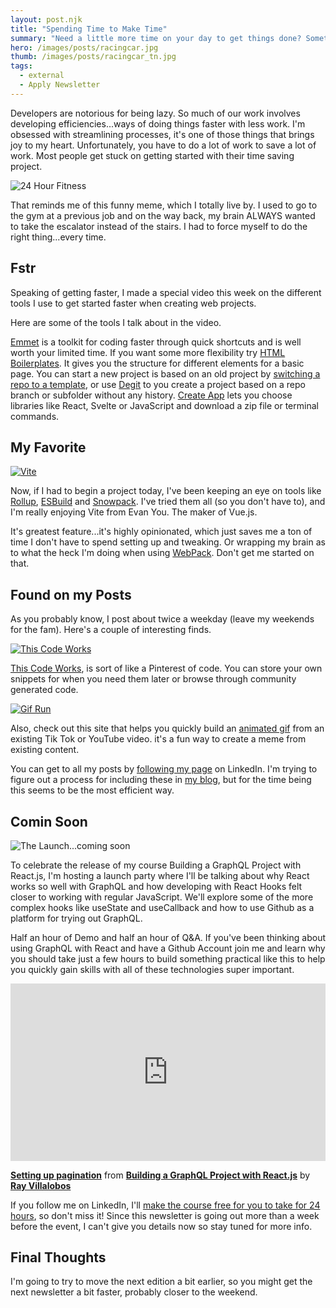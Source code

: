 ```yaml
---
layout: post.njk
title: "Spending Time to Make Time"
summary: "Need a little more time on your day to get things done? Sometimes the best way to make time is to spend some time. In this edition of my weekly newsletter, I talk about some of the things that help me fit more into my schedule as a developer with a bonus video highlighting several tools I use to start new web development projects. "
hero: /images/posts/racingcar.jpg
thumb: /images/posts/racingcar_tn.jpg
tags:
  - external
  - Apply Newsletter
---
```


Developers are notorious for being lazy. So much of our work involves developing efficiencies...ways of doing things faster with less work. I'm obsessed with streamlining processes, it's one of those things that brings joy to my heart. Unfortunately, you have to do a lot of work to save a lot of work. Most people get stuck on getting started with their time saving project.

![24 Hour Fitness](https://media-exp1.licdn.com/dms/image/C4E12AQGtFvOEKutgmQ/article-inline_image-shrink_1000_1488/0/1615914603970?e=1629936000&v=beta&t=1hCI3tC32cQwD7Lh-43HGj7gCfap1pLnvdAUCCljr1g)

That reminds me of this funny meme, which I totally live by. I used to go to the gym at a previous job and on the way back, my brain ALWAYS wanted to take the escalator instead of the stairs. I had to force myself to do the right thing...every time.

## Fstr

Speaking of getting faster, I made a special video this week on the different tools I use to get started faster when creating web projects.

<lite-youtube videoid="UQkhm_fQnOU"></lite-youtube>

Here are some of the tools I talk about in the video.

[Emmet](https://www.emmet.io/) is a toolkit for coding faster through quick shortcuts and is well worth your limited time. If you want some more flexibility try [HTML Boilerplates](https://htmlboilerplates.com/). It gives you the structure for different elements for a basic page. You can start a new project is based on an old project by [switching a repo to a template](https://github.com/new/), or use [Degit](https://github.com/Rich-Harris/degit) to you create a project based on a repo branch or subfolder without any history. [Create App](https://createapp.dev/) lets you choose libraries like React, Svelte or JavaScript and download a zip file or terminal commands.

## My Favorite

[![Vite](https://media-exp1.licdn.com/dms/image/C4E12AQHMCiCOYrin1A/article-inline_image-shrink_1500_2232/0/1615916395445?e=1629936000&v=beta&t=jXdW8H03Jdk0bxaTBcXCz47JSL4yhqAvFn_u9g4nDQg)](http://vitejs.dev/)

Now, if I had to begin a project today, I've been keeping an eye on tools like [Rollup](https://rollupjs.org/), [ESBuild](https://esbuild.github.io/) and [Snowpack](https://www.snowpack.dev/). I've tried them all (so you don't have to), and I'm really enjoying Vite from Evan You. The maker of Vue.js.

It's greatest feature...it's highly opinionated, which just saves me a ton of time I don't have to spend setting up and tweaking. Or wrapping my brain as to what the heck I'm doing when using [WebPack](https://webpack.js.org/). Don't get me started on that.

## Found on my Posts

As you probably know, I post about twice a weekday (leave my weekends for the fam). Here's a couple of interesting finds.

[![This Code Works](https://media-exp1.licdn.com/dms/image/C4E12AQGEBYVW8gKjMQ/article-inline_image-shrink_1000_1488/0/1615916881886?e=1629936000&v=beta&t=Pco1MrQ9GfCqce8F2ivXWIpPpBexwIRbm7bv4cs04Lg)](https://www.thiscodeworks.com/)

[This Code Works](https://www.thiscodeworks.com/), is sort of like a Pinterest of code. You can store your own snippets for when you need them later or browse through community generated code.

[![Gif Run](https://media-exp1.licdn.com/dms/image/C4E12AQEvU2_3uHXqyw/article-inline_image-shrink_1500_2232/0/1615936976361?e=1629936000&v=beta&t=7DD9PXqIgNLdASswiQ8Tn9pdMR01jiFLbhuJljDyV9E)](https://gifrun.com/)

Also, check out this site that helps you quickly build an [animated gif](https://gifrun.com/) from an existing Tik Tok or YouTube video. it's a fun way to create a meme from existing content.

You can get to all my posts by [following my page](https://www.linkedin.com/company/raybo/posts/?feedView=all&viewAsMember=true&lipi=urn%3Ali%3Apage%3Ad_flagship3_pulse_read%3Ba6qSwGXiRk6yAMA5sxc9zg%3D%3D) on LinkedIn. I'm trying to figure out a process for including these in [my blog](https://raybo.org/), but for the time being this seems to be the most efficient way.

## Comin Soon

![The Launch...coming soon](https://media-exp1.licdn.com/dms/image/C4E12AQG5kjI2IghdNA/article-inline_image-shrink_1500_2232/0/1615920654190?e=1629936000&v=beta&t=dyEQ3wUAhW6G3P9zJ506u4W83eFgnV_EQFkh8gs9pe8)

To celebrate the release of my course Building a GraphQL Project with React.js, I'm hosting a launch party where I'll be talking about why React works so well with GraphQL and how developing with React Hooks felt closer to working with regular JavaScript. We'll explore some of the more complex hooks like useState and useCallback and how to use Github as a platform for trying out GraphQL.

Half an hour of Demo and half an hour of Q&A. If you've been thinking about using GraphQL with React and have a Github Account join me and learn why you should take just a few hours to build something practical like this to help you quickly gain skills with all of these technologies super important.

<div style="position:relative;height:0;padding-bottom:56.25%"><iframe width="640" height="360" src="https://www.linkedin.com/learning/embed/building-a-graphql-project-with-react-js/setting-up-pagination?claim=AQHDUrAGK7VvaQAAAXovh7BLZvd0O6DarOMjtk60NeYBvxiD9lN5D4o51NhiqKjHlMPl0shIydtA9K2TGmEpufdrtN2acmrbamBRbZEN30GQynJEzMegeAznCBXoWoAB6-pyf-0wkGmujyvH623-bEOZIsMxNg9e4Bdshwxzrbgpm9Pspme8kDJz7ymptqC2NDPkXUxvAfElDysWCcrmK6dBcIA4yeq5Q6l8htsuJjiCV-XOahjkdkTybFCO_A5wP9TndOJTQsW58QEFAo4jECml1fEzdUb8TvaS6LtntsOFCWN3koVftG3M_fkujbbVSQGT5KgoR5YwQl2Ypow_sC2beK6kT5RhpunQyocjgBbEXTIQSjfe99kxyzYMO8S2MDgWCoZdCH-4-4oFTbY_0NH5aov5YMo1Gw67tDu42Ew2ESgoTaheB7Om0gQT8HJsUOHHECaNrOwHj-30bWxFJXHjz8V-WRAU1BQWGL_x1nBtkeWBM0xvpQdGSaqzjsmJCQu3B-w2P18VS2uF7A7TQ50DBXJ5G8bUnsqeyRBabWmy8fxcYgnVpQzG-rHRvr-RysaHH2S6lUSASAwAeSFjXxkTr-Se7UoynP5Dqe_kHpGRLl5B7NA6ut8FfTdYw_5SvK_HNOotvOXtK5Zr97voYjXAD2p0OP8yWukWUok068ySEKGxbpxCTerlnPmkhp3sB67nBSywSThcyvwcX-isEGna78VTxEQxZ4OQfBsCTt4" mozallowfullscreen="true" webkitallowfullscreen="true" allowfullscreen="true" frameborder="0" style="position:absolute;width:100%;height:100%;left:0"></iframe></div><p><strong><a href="https://www.linkedin.com/learning/building-a-graphql-project-with-react-js/setting-up-pagination?trk=embed_lil">Setting up pagination</a></strong> from <strong><a href="https://www.linkedin.com/learning/building-a-graphql-project-with-react-js?trk=embed_lil">Building a GraphQL Project with React.js</a></strong> by <strong><a href="https://www.linkedin.com/learning/instructors/ray-villalobos?trk=embed_lil">Ray Villalobos</a></strong></p>

If you follow me on LinkedIn, I'll [make the course free for you to take for 24 hours](https://www.linkedin.com/posts/planetoftheweb_whoopsi-did-it-again-check-out-my-course-activity-6777662219208458240-L90z?lipi=urn%3Ali%3Apage%3Ad_flagship3_pulse_read%3Ba6qSwGXiRk6yAMA5sxc9zg%3D%3D), so don't miss it! Since this newsletter is going out more than a week before the event, I can't give you details now so stay tuned for more info.

## Final Thoughts

I'm going to try to move the next edition a bit earlier, so you might get the next newsletter a bit faster, probably closer to the weekend.
